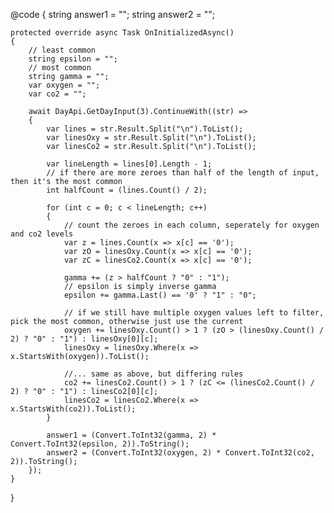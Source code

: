 @code
{
    string answer1 = "";
    string answer2 = "";

    protected override async Task OnInitializedAsync()
    {
        // least common
        string epsilon = "";
        // most common
        string gamma = "";
        var oxygen = "";
        var co2 = "";

        await DayApi.GetDayInput(3).ContinueWith((str) =>
        {
            var lines = str.Result.Split("\n").ToList();
            var linesOxy = str.Result.Split("\n").ToList();
            var linesCo2 = str.Result.Split("\n").ToList();

            var lineLength = lines[0].Length - 1;
            // if there are more zeroes than half of the length of input, then it's the most common
            int halfCount = (lines.Count() / 2);

            for (int c = 0; c < lineLength; c++)
            {
                // count the zeroes in each column, seperately for oxygen and co2 levels
                var z = lines.Count(x => x[c] == '0');
                var zO = linesOxy.Count(x => x[c] == '0');
                var zC = linesCo2.Count(x => x[c] == '0');

                gamma += (z > halfCount ? "0" : "1");
                // epsilon is simply inverse gamma
                epsilon += gamma.Last() == '0' ? "1" : "0";

                // if we still have multiple oxygen values left to filter, pick the most common, otherwise just use the current
                oxygen += linesOxy.Count() > 1 ? (zO > (linesOxy.Count() / 2) ? "0" : "1") : linesOxy[0][c];
                linesOxy = linesOxy.Where(x => x.StartsWith(oxygen)).ToList();

                //... same as above, but differing rules
                co2 += linesCo2.Count() > 1 ? (zC <= (linesCo2.Count() / 2) ? "0" : "1") : linesCo2[0][c];
                linesCo2 = linesCo2.Where(x => x.StartsWith(co2)).ToList();
            }

            answer1 = (Convert.ToInt32(gamma, 2) * Convert.ToInt32(epsilon, 2)).ToString();
            answer2 = (Convert.ToInt32(oxygen, 2) * Convert.ToInt32(co2, 2)).ToString();
        });
    }
}
